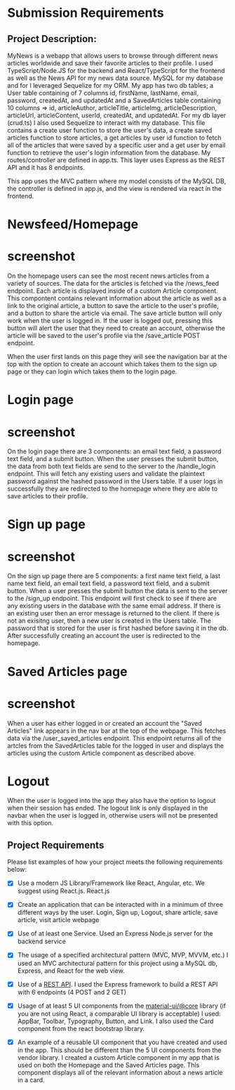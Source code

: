# Submission Requirements
## Project Description:
MyNews is a webapp that allows users to browse through different news articles worldwide and save their favorite articles to their profile. I used TypeScript/Node.JS for the backend and React/TypeScript for the frontend as well as the News API for my news data source. MySQL for my database and for I leveraged Sequelize for my ORM. My app has two db tables; a User table containing of 7 columns id, firstName, lastName, email, password, createdAt, and updatedAt and a SavedArticles table containing 10 columns =>  id, articleAuthor, articleTitle, articleImg, articleDescription, articleUrl, articleContent, userId, createdAt, and updatedAt. For my db layer (crud.ts) I also used Sequelize to interact with my database. This file contains a create user function to store the user's data, a create saved articles function to store articles, a get articles by user id function to fetch all of the articles that were saved by a specific user and a get user by email function to retrieve the user's login information from the database. My routes/controller are defined in app.ts. This layer uses Express as the REST API and it has 8 endpoints.

This app uses the MVC pattern where my model consists of the MySQL DB, the controller is defined in app.js, and the view is rendered via react in the frontend. 

# Newsfeed/Homepage
# screenshot
On the homepage users can see the most recent news articles from a variety of sources. The data for the articles is fetched via the /news_feed endpoint. Each article is displayed inside of a custom Article component. This compontent contains relevant information about the article as well as a link to the original article, a button to save the article to the user's profile, and a button to share the article via email. The save article button will only work when the user is logged in. If the user is logged out, pressing this button will alert the user that they need to create an account, otherwise the article will be saved to the user's profile via the /save_article POST endpoint. 

When the user first lands on this page they will see the navigation bar at the top with the option to create an account which takes them to the sign up page or they can login which takes them to the login page. 

# Login page
# screenshot
On the login page there are 3 components: an email text field, a password text field, and a submit button. When the user presses the submit button, the data from both text fields are send to the server to the /handle_login endpoint. This will fetch any existing users and validate the plaintext password against the hashed password in the Users table. If a user logs in successfully they are redirected to the homepage where they are able to save articles to their profile.

# Sign up page
# screenshot
On the sign up page there are 5 components: a first name text field, a last name text field, an email text field, a password text field, and a submit button. When a user presses the submit button the data is sent to the server to the /sign_up endpoint. This endpoint will first check to see if there are any existing users in the database with the same email address. If there is an existing user then an error message is returned to the client. If there is not an exisitng user, then a new user is created in the Users table. The password that is stored for the user is first hashed before saving it in the db. After successfully creating an account the user is redirected to the homepage.

# Saved Articles page
# screenshot
When a user has either logged in or created an account the "Saved Articles" link appears in the nav bar at the top of the webpage. This fetches data via the /user_saved_articles endpoint. This endpoint returns all of the artcles from the SavedArticles table for the logged in user and displays the articles using the custom Article component as described above. 

# Logout
When the user is logged into the app they also have the option to logout when their session has ended. The logout link is only displayed in the navbar when the user is logged in, otherwise users will not be presented with this option. 

## Project Requirements
Please list examples of how your project meets the following requirements below:
- [x] Use a modern JS Library/Framework like React, Angular, etc. We suggest using React.js.
React.js

- [x] Create an application that can be interacted with in a minimum of three different ways by the user.
Login, Sign up, Logout, share article, save article, visit article webpage

- [x] Use of at least one Service.
Used an Express Node.js server for the backend service

- [x] The usage of a specified architectural pattern (MVC, MVP, MVVM,  etc.)
I used an MVC architectural pattern for this project using a MySQL db, Express, and React for the web view.

- [x] Use of a [REST API](https://medium.com/@arteko/the-best-way-to-use-rest-apis-in-swift-95e10696c980).
I used the Express framework to build a REST API with 6 endpoints (4 POST and 2 GET)

- [x] Usage of at least 5 UI components from the [material-ui/@core](https://material-ui.com/) library (if you are not using React, a comparable UI library is acceptable)
I used: AppBar, Toolbar, Typography, Button, and Link. I also used the Card component from the react bootstrap library. 

- [x] An example of a reusable UI component that you have created and used in the app. This should be different than the 5 UI components from the vendor library.
I created a custom Article component in my app that is used on both the Homepage and the Saved Articles page. This component displays all of the relevant information about a news article in a card.
